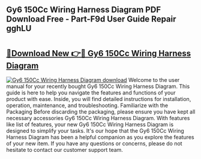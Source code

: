 ## Gy6 150Cc Wiring Harness Diagram PDF Download Free - Part-F9d User Guide Repair gghLU

# <h2><a href="http://dfi71o3.blite.top/?on=Gy6+150Cc+Wiring+Harness+Diagram">🔗Download New 👉🔴 Gy6 150Cc Wiring Harness Diagram</a></h2>

[![Gy6 150Cc Wiring Harness Diagram download](https://i.imgur.com/lujVjoI.png)](http://dfi71o3.blite.top/?on=Gy6+150Cc+Wiring+Harness+Diagram)
Welcome to the user manual for your recently bought Gy6 150Cc Wiring Harness Diagram. This guide is here to help you navigate the features and functions of your product with ease. Inside, you will find detailed instructions for installation, operation, maintenance, and troubleshooting. Familiarize with the Packaging Before discarding the packaging, please ensure you have kept all necessary accessories Gy6 150Cc Wiring Harness Diagram. With features like list of features, your new Gy6 150Cc Wiring Harness Diagram is designed to simplify your tasks. It's our hope that the Gy6 150Cc Wiring Harness Diagram has been a helpful companion as you explore the features of your new item. If you have any questions or concerns, please do not hesitate to contact our customer support team.
